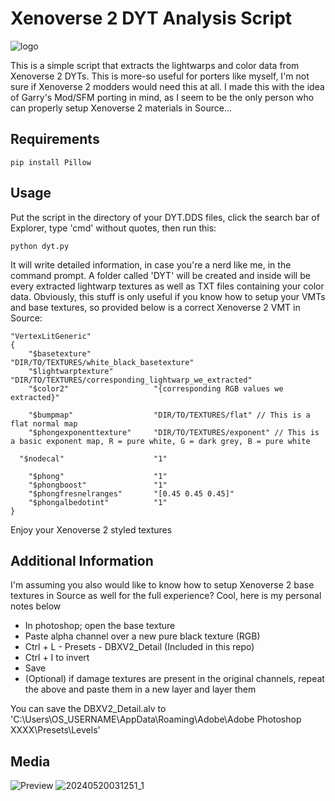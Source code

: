 # Xenoverse 2 DYT Analysis Script
![logo](https://github.com/Cpt-Hazama/Xenoverse-DYT-Analysis/assets/7193583/35689506-393a-4da9-b068-30a6b0fc4139)

This is a simple script that extracts the lightwarps and color data from Xenoverse 2 DYTs. This is more-so useful for porters like myself, I'm not sure if Xenoverse 2 modders would need this at all. I made this with the idea of Garry's Mod/SFM porting in mind, as I seem to be the only person who can properly setup Xenoverse 2 materials in Source...

## Requirements
```
pip install Pillow
```

## Usage
Put the script in the directory of your DYT.DDS files, click the search bar of Explorer, type 'cmd' without quotes, then run this:
```
python dyt.py
```
It will write detailed information, in case you're a nerd like me, in the command prompt. A folder called 'DYT' will be created and inside will be every extracted lightwarp textures as well as TXT files containing your color data. Obviously, this stuff is only useful if you know how to setup your VMTs and base textures, so provided below is a correct Xenoverse 2 VMT in Source:
```
"VertexLitGeneric"
{
	"$basetexture" 				"DIR/TO/TEXTURES/white_black_basetexture"
	"$lightwarptexture" 		"DIR/TO/TEXTURES/corresponding_lightwarp_we_extracted"
	"$color2" 					"{corresponding RGB values we extracted}"

	"$bumpmap" 					"DIR/TO/TEXTURES/flat" // This is a flat normal map
	"$phongexponenttexture" 	"DIR/TO/TEXTURES/exponent" // This is a basic exponent map, R = pure white, G = dark grey, B = pure white

  "$nodecal" 					"1"

	"$phong" 					"1"
	"$phongboost"				"1"
	"$phongfresnelranges"		"[0.45 0.45 0.45]"
	"$phongalbedotint" 			"1"
}
```

Enjoy your Xenoverse 2 styled textures

## Additional Information
I'm assuming you also would like to know how to setup Xenoverse 2 base textures in Source as well for the full experience? Cool, here is my personal notes below

- In photoshop; open the base texture
- Paste alpha channel over a new pure black texture (RGB)
- Ctrl + L - Presets - DBXV2_Detail (Included in this repo)
- Ctrl + I to invert
- Save
- (Optional) if damage textures are present in the original channels, repeat the above and paste them in a new layer and layer them

You can save the DBXV2_Detail.alv to 'C:\Users\OS_USERNAME\AppData\Roaming\Adobe\Adobe Photoshop XXXX\Presets\Levels'

## Media
![Preview](https://github.com/Cpt-Hazama/Xenoverse-DYT-Analysis/assets/7193583/9682e6df-2cd0-48c7-9fff-a40c4f2a7520)
![20240520031251_1](https://github.com/Cpt-Hazama/Xenoverse-DYT-Analysis/assets/7193583/adf5163a-9ae2-4ae1-af26-72c8e8e6768f)
